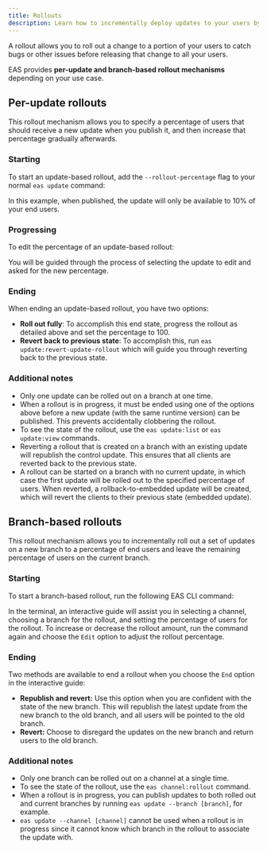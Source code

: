 ```yaml
---
title: Rollouts
description: Learn how to incrementally deploy updates to your users by using a rollout mechanism.
---
```


A rollout allows you to roll out a change to a portion of your users to catch bugs or other issues before releasing that change to all your users.

EAS provides **per-update and branch-based rollout mechanisms** depending on your use case.

## Per-update rollouts

This rollout mechanism allows you to specify a percentage of users that should receive a new update when you publish it, and then increase that percentage gradually afterwards.

### Starting

To start an update-based rollout, add the `--rollout-percentage` flag to your normal `eas update` command:

In this example, when published, the update will only be available to 10% of your end users.

### Progressing

To edit the percentage of an update-based rollout:

You will be guided through the process of selecting the update to edit and asked for the new percentage.

### Ending

When ending an update-based rollout, you have two options:

- **Roll out fully**: To accomplish this end state, progress the rollout as detailed above and set the percentage to 100.
- **Revert back to previous state**: To accomplish this, run `eas update:revert-update-rollout` which will guide you through reverting back to the previous state.

### Additional notes

- Only one update can be rolled out on a branch at one time.
- When a rollout is in progress, it must be ended using one of the options above before a new update (with the same runtime version) can be published. This prevents accidentally clobbering the rollout.
- To see the state of the rollout, use the `eas update:list` or `eas update:view` commands.
- Reverting a rollout that is created on a branch with an existing update will republish the control update. This ensures that all clients are reverted back to the previous state.
- A rollout can be started on a branch with no current update, in which case the first update will be rolled out to the specified percentage of users. When reverted, a rollback-to-embedded update will be created, which will revert the clients to their previous state (embedded update).

## Branch-based rollouts

This rollout mechanism allows you to incrementally roll out a set of updates on a new branch to a percentage of end users and leave the remaining percentage of users on the current branch.

### Starting

To start a branch-based rollout, run the following EAS CLI command:

In the terminal, an interactive guide will assist you in selecting a channel, choosing a branch for the rollout, and setting the percentage of users for the rollout. To increase or decrease the rollout amount, run the command again and choose the `Edit` option to adjust the rollout percentage.

### Ending

Two methods are available to end a rollout when you choose the `End` option in the interactive guide:

- **Republish and revert:** Use this option when you are confident with the state of the new branch. This will republish the latest update from the new branch to the old branch, and all users will be pointed to the old branch.
- **Revert:** Choose to disregard the updates on the new branch and return users to the old branch.

### Additional notes

- Only one branch can be rolled out on a channel at a single time.
- To see the state of the rollout, use the `eas channel:rollout` command.
- When a rollout is in progress, you can publish updates to both rolled out and current branches by running `eas update --branch [branch]`, for example.
- `eas update --channel [channel]` cannot be used when a rollout is in progress since it cannot know which branch in the rollout to associate the update with.
